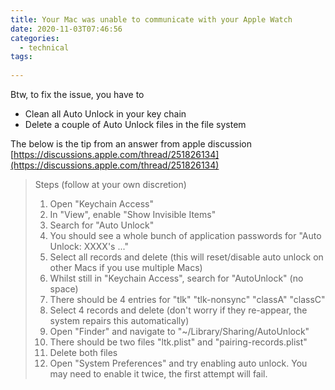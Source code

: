 ```yaml
---
title: Your Mac was unable to communicate with your Apple Watch
date: 2020-11-03T07:46:56
categories:
  - technical
tags:
  
---
```



Btw, to fix the issue, you have to

* Clean all Auto Unlock in your key chain
* Delete a couple of Auto Unlock files in the file system

The below is the tip from an answer from apple discussion [https://discussions.apple.com/thread/251826134](https://discussions.apple.com/thread/251826134)

> Steps \(follow at your own discretion\)
>
> 1. Open "Keychain Access"
> 2. In "View", enable "Show Invisible Items"
> 3. Search for "Auto Unlock"
> 4. You should see a whole bunch of application passwords for "Auto Unlock: XXXX's ..."
> 5. Select all records and delete \(this will reset/disable auto unlock on other Macs if you use multiple Macs\)
> 6. Whilst still in "Keychain Access", search for "AutoUnlock" \(no space\)
> 7. There should be 4 entries for "tlk" "tlk-nonsync" "classA" "classC"
> 8. Select 4 records and delete \(don't worry if they re-appear, the system repairs this automatically\)
> 9. Open "Finder" and navigate to "~/Library/Sharing/AutoUnlock"
> 10. There should be two files "ltk.plist" and "pairing-records.plist"
> 11. Delete both files
> 12. Open "System Preferences" and try enabling auto unlock. You may need to enable it twice, the first attempt will fail.

